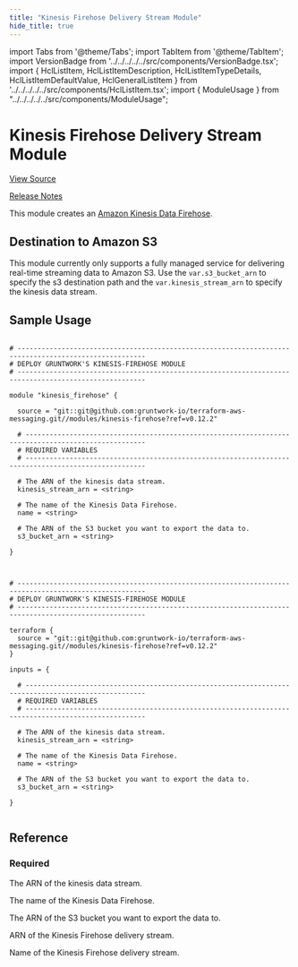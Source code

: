 ```yaml
---
title: "Kinesis Firehose Delivery Stream Module"
hide_title: true
---
```


import Tabs from '@theme/Tabs';
import TabItem from '@theme/TabItem';
import VersionBadge from '../../../../../src/components/VersionBadge.tsx';
import { HclListItem, HclListItemDescription, HclListItemTypeDetails, HclListItemDefaultValue, HclGeneralListItem } from '../../../../../src/components/HclListItem.tsx';
import { ModuleUsage } from "../../../../../src/components/ModuleUsage";

<VersionBadge repoTitle="AWS Messaging" version="0.12.2" />

# Kinesis Firehose Delivery Stream Module

<a href="https://github.com/gruntwork-io/terraform-aws-messaging/tree/v0.12.2/modules/kinesis-firehose" className="link-button" title="View the source code for this module in GitHub.">View Source</a>

<a href="https://github.com/gruntwork-io/terraform-aws-messaging/releases?q=kinesis-firehose" className="link-button" title="Release notes for only versions which impacted this module.">Release Notes</a>

This module creates
an [Amazon Kinesis Data Firehose](https://docs.aws.amazon.com/firehose/latest/dev/what-is-this-service.html).

## Destination to Amazon S3

This module currently only supports a fully managed service for delivering real-time streaming data to Amazon S3. Use
the `var.s3_bucket_arn` to specify the s3 destination path and the `var.kinesis_stream_arn` to specify the kinesis data
stream.

## Sample Usage

<Tabs>
<TabItem value="terraform" label="Terraform" default>

```hcl title="main.tf"

# ------------------------------------------------------------------------------------------------------
# DEPLOY GRUNTWORK'S KINESIS-FIREHOSE MODULE
# ------------------------------------------------------------------------------------------------------

module "kinesis_firehose" {

  source = "git::git@github.com:gruntwork-io/terraform-aws-messaging.git//modules/kinesis-firehose?ref=v0.12.2"

  # ----------------------------------------------------------------------------------------------------
  # REQUIRED VARIABLES
  # ----------------------------------------------------------------------------------------------------

  # The ARN of the kinesis data stream.
  kinesis_stream_arn = <string>

  # The name of the Kinesis Data Firehose.
  name = <string>

  # The ARN of the S3 bucket you want to export the data to.
  s3_bucket_arn = <string>

}


```

</TabItem>
<TabItem value="terragrunt" label="Terragrunt" default>

```hcl title="terragrunt.hcl"

# ------------------------------------------------------------------------------------------------------
# DEPLOY GRUNTWORK'S KINESIS-FIREHOSE MODULE
# ------------------------------------------------------------------------------------------------------

terraform {
  source = "git::git@github.com:gruntwork-io/terraform-aws-messaging.git//modules/kinesis-firehose?ref=v0.12.2"
}

inputs = {

  # ----------------------------------------------------------------------------------------------------
  # REQUIRED VARIABLES
  # ----------------------------------------------------------------------------------------------------

  # The ARN of the kinesis data stream.
  kinesis_stream_arn = <string>

  # The name of the Kinesis Data Firehose.
  name = <string>

  # The ARN of the S3 bucket you want to export the data to.
  s3_bucket_arn = <string>

}


```

</TabItem>
</Tabs>




## Reference

<Tabs>
<TabItem value="inputs" label="Inputs" default>

### Required

<HclListItem name="kinesis_stream_arn" requirement="required" type="string">
<HclListItemDescription>

The ARN of the kinesis data stream.

</HclListItemDescription>
</HclListItem>

<HclListItem name="name" requirement="required" type="string">
<HclListItemDescription>

The name of the Kinesis Data Firehose.

</HclListItemDescription>
</HclListItem>

<HclListItem name="s3_bucket_arn" requirement="required" type="string">
<HclListItemDescription>

The ARN of the S3 bucket you want to export the data to.

</HclListItemDescription>
</HclListItem>

</TabItem>
<TabItem value="outputs" label="Outputs">

<HclListItem name="kinesis_firehose_arn">
<HclListItemDescription>

ARN of the Kinesis Firehose delivery stream.

</HclListItemDescription>
</HclListItem>

<HclListItem name="kinesis_firehose_name">
<HclListItemDescription>

Name of the Kinesis Firehose delivery stream.

</HclListItemDescription>
</HclListItem>

</TabItem>
</Tabs>


<!-- ##DOCS-SOURCER-START
{
  "originalSources": [
    "https://github.com/gruntwork-io/terraform-aws-messaging/tree/v0.12.2/modules/kinesis-firehose/readme.md",
    "https://github.com/gruntwork-io/terraform-aws-messaging/tree/v0.12.2/modules/kinesis-firehose/variables.tf",
    "https://github.com/gruntwork-io/terraform-aws-messaging/tree/v0.12.2/modules/kinesis-firehose/outputs.tf"
  ],
  "sourcePlugin": "module-catalog-api",
  "hash": "efd79ab51475acd7879a6e25c7559086"
}
##DOCS-SOURCER-END -->

